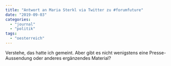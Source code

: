 ```yaml
---
title: "Antwort an Maria Sterkl via Twitter zu #forumfuture"
date: "2019-09-03"
categories: 
  - "journal"
  - "politik"
tags: 
  - "oesterreich"
---
```


Verstehe, das hatte ich gemeint. Aber gibt es nicht wenigstens eine Presse-Aussendung oder anderes ergänzendes Material?

